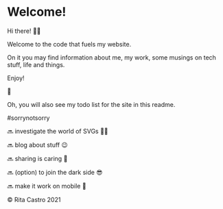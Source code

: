 # Welcome!

Hi there! 👋🏼

Welcome to the code that fuels my website.

On it you may find information about me, my work, some musings on tech stuff, life and things.

Enjoy!

💜



Oh, you will also see my todo list for the site in this readme.

#sorrynotsorry

🔜 investigate the world of SVGs 🕵🏻

🔜 blog about stuff 😉

🔜 sharing is caring 🧸

🔜 (option) to join the dark side 😎

🔜 make it work on mobile 📱


© Rita Castro 2021